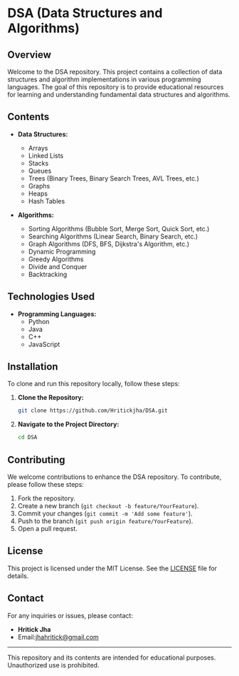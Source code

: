 # DSA (Data Structures and Algorithms)

## Overview
Welcome to the DSA repository. This project contains a collection of data structures and algorithm implementations in various programming languages. The goal of this repository is to provide educational resources for learning and understanding fundamental data structures and algorithms.

## Contents
- **Data Structures:**
  - Arrays
  - Linked Lists
  - Stacks
  - Queues
  - Trees (Binary Trees, Binary Search Trees, AVL Trees, etc.)
  - Graphs
  - Heaps
  - Hash Tables

- **Algorithms:**
  - Sorting Algorithms (Bubble Sort, Merge Sort, Quick Sort, etc.)
  - Searching Algorithms (Linear Search, Binary Search, etc.)
  - Graph Algorithms (DFS, BFS, Dijkstra's Algorithm, etc.)
  - Dynamic Programming
  - Greedy Algorithms
  - Divide and Conquer
  - Backtracking

## Technologies Used
- **Programming Languages:**
  - Python
  - Java
  - C++
  - JavaScript

## Installation
To clone and run this repository locally, follow these steps:

1. **Clone the Repository:**
    ```sh
    git clone https://github.com/Hritickjha/DSA.git
    ```

2. **Navigate to the Project Directory:**
    ```sh
    cd DSA
    ```

## Contributing
We welcome contributions to enhance the DSA repository. To contribute, please follow these steps:

1. Fork the repository.
2. Create a new branch (`git checkout -b feature/YourFeature`).
3. Commit your changes (`git commit -m 'Add some feature'`).
4. Push to the branch (`git push origin feature/YourFeature`).
5. Open a pull request.

## License
This project is licensed under the MIT License. See the [LICENSE](LICENSE) file for details.

## Contact
For any inquiries or issues, please contact:

- **Hritick Jha**
- Email:jhahritick@gmail.com

---

This repository and its contents are intended for educational purposes. Unauthorized use is prohibited.
